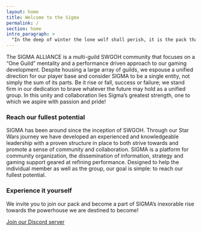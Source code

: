```yaml
---
layout: home
title: Welcome to the Sigma
permalink: /
section: home
intro_paragraph: >
  "In the deep of winter the lone wolf shall perish, it is the pack that survives."
---
```



The SIGMA ALLIANCE is a multi-guild SWGOH community that focuses on a “One Guild” mentality and a performance driven approach to our gaming development.  Despite housing a large array of guilds, we espouse a unified direction for our player base and consider SIGMA to be a single entity, not simply the sum of its parts.  Be it rise or fall, success or failure; we stand firm in our dedication to brave whatever the future may hold as a unified group.  In this unity and collaboration lies Sigma’s greatest strength, one to which we aspire with passion and pride!

### Reach our fullest potential

SIGMA has been around since the inception of SWGOH.  Through our Star Wars journey we have developed an experienced and knowledgeable leadership with a proven structure in place to both strive towards and promote a sense of community and collaboration.  SIGMA is a platform for community organization, the dissemination of information, strategy and gaming support geared at refining performance.  Designed to help the individual member as well as the group, our goal is simple: to reach our fullest potential.

### Experience it yourself

We invite you to join our pack and become a part of SIGMA’s inexorable rise towards the powerhouse we are destined to become!

[Join our Discord server](https://discord.gg/V33Kfaj/)